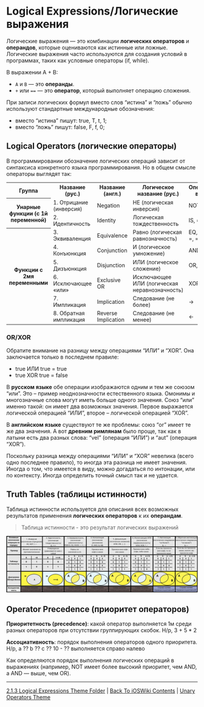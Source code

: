 # Logical Expressions/Логические выражения

Логические выражения — это комбинации **логических операторов** и **операндов**, которые оцениваются как истинные или ложные. 
Логические выражения часто используются для создания условий в программах, таких как условные операторы (if, while).

В выражении A + B:

* `A` и `B`     — это **операнды**.
* `+` или `==`  — это **оператор**, который выполняет операцию сложения.

При записи логических формул вместо слов “истина” и “ложь” обычно используют стандартные международные обозначения:
* вместо “истина” пишут: true, T, t, 1;
* вместо “ложь” пишут: false, F, f, 0;

## Logical Operators (логические операторы)

В программировании обозначение логических операций зависит от синтаксиса конкретного языка программирования. Но в общем смысле операторы выглядят так:

<table>
  <tr>
    <th>Группа</th>
    <th>Название (рус.)</th>
    <th>Название (англ.)</th>
    <th>Логическое название (рус.)</th>
    <th>Операторы в коде</th>
    <th>Математический символ</th>
    <th>Ассоциативность</th>
  </tr>
  <tr>
    <th rowspan="2">Унарные функции (с 1й переменной)</th>
    <td>1. Отрицание (инверсия)</td>
    <td>Negation</td>
    <td>НЕ (логическая инверсия)</td>
    <td>NOT, !</td>
    <td>¬a</td>
    <td>Справа налево (правоассоциативный)</td>
  </tr>
  <tr>
    <td>2. Идентичность</td>
    <td>Identity</td>
    <td>Логическая тождественность</td>
    <td>IS, ===</td>
    <td>a ≡ b</td>
    <td>Слева направо (левоассоциативный)</td>
  </tr>
  <tr>
    <th rowspan="6">Функции с 2мя переменными</th>
    <td>3. Эквиваленция</td>
    <td>Equivalence</td>
    <td>Равно (логическая равнозначность)</td>
    <td>EQ, XNOR, =, ==</td>
    <td>a ⇔ b</td>
    <td>Слева направо (левоассоциативный)</td>
  </tr>
  <tr>
    <td>4. Конъюнкция</td>
    <td>Conjunction</td>
    <td>И (логическое умножение)</td>
    <td>AND, &, &&</td>
    <td>a ∧ b</td>
    <td>Слева направо (левоассоциативный)</td>
  </tr>
  <tr>
    <td>5. Дизъюнкция</td>
    <td>Disjunction</td>
    <td>ИЛИ (логическое сложение)</td>
    <td>OR, |, ||</td>
    <td>a ∨ b</td>
    <td>Слева направо (левоассоциативный)</td>
  </tr>
  <tr>
    <td>6. Исключающее «или»</td>
    <td>Exclusive OR</td>
    <td>Исключающее ИЛИ (логическая неравнозначность)</td>
    <td>XOR, ^, ~</td>
    <td>a ⊕ b</td>
    <td>Слева направо (левоассоциативный)</td>
  </tr>
  <tr>
    <td>7. Импликация</td>
    <td>Implication</td>
    <td>Следование (не более)</td>
    <td>-></td>
    <td>a → b</td>
    <td>Справа налево (правоассоциативный)</td>
  </tr>
  <tr>
    <td>8. Обратная импликация</td>
    <td>Reverse Implication</td>
    <td>Следование (не менее)</td>
    <td><-</td>
    <td>b ← a</td>
    <td>Справа налево (правоассоциативный)</td>
  </tr>
</table>

### OR/XOR

Обратите внимание на разницу между операциями “ИЛИ” и “XOR”. Она заключается только в последнем правиле:

* true ИЛИ true = true
* true XOR true = false

В **русском языке** обе операции изображаются одним и тем же союзом “или”. Это – пример неоднозначности естественного языка. Омонимы и многозначные слова могут иметь больше одного значения. Союз “или” именно такой: он имеет два возможных значения. Первое выражается логической операцией “ИЛИ”, второе – логической операцией “XOR”.

В **английском языке** существуют те же проблемы: союз “or” имеет те же два значения. А вот **древним римлянам** было проще, так как в латыни есть два разных слова: “vel” (операция “ИЛИ”) и “aut” (операция “XOR”).

Поскольку разница между операциями “ИЛИ” и “XOR” невелика (всего одно последнее правило), то иногда эта разница не имеет значения. Иногда о том, что имеется в виду, можно догадаться по интонации, или по контексту. Иногда определить точный смысл так и не удается.

## Truth Tables (таблицы истинности)

Таблица истинности используется для описания всех возможных результатов применения **логических операторов** к их **операндам**.

> Таблица истинности - это результат логических выражений

![](https://github.com/eldaroid/pictures/blob/master/iOSWiki/ComputerScience/LogicalExpressionsWithAssociative.jpg?raw=true)


## Operator Precedence (приоритет операторов)

**Приоритетность (precedence)**: какой оператор выполняется 1м среди разных операторов при отсутствии группирующих скобок. Н/р, 3 + 5 * 2

**Ассоциативность**: порядок выполнения операторов одного приоритета.
Н/р, a ?? b ?? c ?? 10 - ?? выполняется справо налево

Как определяются порядок выполнения логических операций в выражениях (например, NOT имеет более высокий приоритет, чем AND, а AND — выше, чем OR).

---

[2.1.3 Logical Expressions Theme Folder](./2.1.3%20Operators.md/) | [Back To iOSWiki Contents](https://github.com/eldaroid/iOSWiki) | [Unary Operators Theme](./2.1.3.2%20Unary.md)